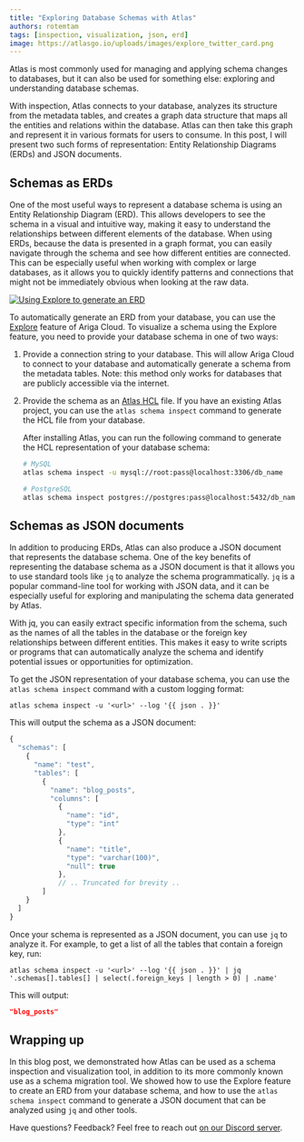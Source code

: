 ```yaml
---
title: "Exploring Database Schemas with Atlas"
authors: rotemtam
tags: [inspection, visualization, json, erd]
image: https://atlasgo.io/uploads/images/explore_twitter_card.png
---
```


Atlas is most commonly used for managing and applying schema changes to databases, but it can also be used for
something else: exploring and understanding database schemas.

With inspection, Atlas connects to your database, analyzes its structure from the metadata tables, and
creates a graph data structure that maps all the entities and relations within the database. Atlas can then
take this graph and represent it in various formats for users to consume. In this post, I will present two such
forms of representation: Entity Relationship Diagrams (ERDs) and JSON documents.

## Schemas as ERDs

One of the most useful ways to represent a database schema is using an Entity Relationship Diagram (ERD). This allows
developers to see the schema in a visual and intuitive way, making it easy to understand the relationships between
different elements of the database. When using ERDs, because the data is presented in a graph format, you can easily
navigate through
the schema and see how different entities are connected. This can be especially useful when working with complex or
large databases, as it allows you to quickly identify patterns and connections that might not be immediately obvious
when looking at the raw data.

[![Using Explore to generate an ERD](https://atlasgo.io/uploads/explore-erd.gif)](https://gh.ariga.cloud/explore)

To automatically generate an ERD from your database, you can use the [Explore](https://gh.ariga.cloud/explore) feature
of Ariga Cloud. To visualize a schema using the Explore feature, you need to provide your database schema in
one of two ways:

1. Provide a connection string to your database. This will allow Ariga Cloud to connect to your database and
   automatically generate a schema from the metadata tables. Note: this method only works for databases that
   are publicly accessible via the internet.
2. Provide the schema as an [Atlas HCL](https://atlasgo.io/atlas-schema/sql-resources/) file. If you have an
   existing Atlas project, you can use the `atlas schema inspect` command to generate the HCL file from your
   database.

   After installing Atlas, you can run the following command to generate the HCL representation of your database
   schema:

   ```bash
   # MySQL
   atlas schema inspect -u mysql://root:pass@localhost:3306/db_name

   # PostgreSQL
   atlas schema inspect postgres://postgres:pass@localhost:5432/db_name?sslmode=disable
   ```

## Schemas as JSON documents

In addition to producing ERDs, Atlas can also produce a JSON document that represents the database schema.
One of the key benefits of representing the database schema as a JSON document is that it allows you to use standard
tools like `jq` to analyze the schema programmatically. `jq` is a popular command-line tool for working with JSON data,
and it can be especially useful for exploring and manipulating the schema data generated by Atlas.

With jq, you can easily extract specific information from the schema, such as the names of all the tables in the
database or the foreign key relationships between different entities. This makes it easy to write scripts or programs
that can automatically analyze the schema and identify potential issues or opportunities for optimization.

To get the JSON representation of your database schema, you can use the `atlas schema inspect` command with a
custom logging format:

```text
atlas schema inspect -u '<url>' --log '{{ json . }}'
```

This will output the schema as a JSON document:

```js
{
  "schemas": [
    {
      "name": "test",
      "tables": [
        {
          "name": "blog_posts",
          "columns": [
            {
              "name": "id",
              "type": "int"
            },
            {
              "name": "title",
              "type": "varchar(100)",
              "null": true
            },
            // .. Truncated for brevity ..
        ]
    }
  ]
}
```

Once your schema is represented as a JSON document, you can use `jq` to analyze it. For example, to get a list of all
the tables that contain a foreign key, run:

```text
atlas schema inspect -u '<url>' --log '{{ json . }}' | jq '.schemas[].tables[] | select(.foreign_keys | length > 0) | .name'
```

This will output:
```json
"blog_posts"
```

## Wrapping up

In this blog post, we demonstrated how Atlas can be used as a schema inspection and visualization tool, in
addition to its more commonly known use as a schema migration tool. We showed how to use the Explore feature to
create an ERD from your database schema, and how to use the `atlas schema inspect` command to generate a JSON
document that can be analyzed using `jq` and other tools.

Have questions? Feedback? Feel free to reach out [on our Discord server](https://discord.gg/zZ6sWVg6NT).
